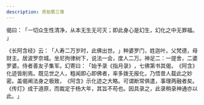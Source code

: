 ```yaml
---
description: 贤劫第三尊
---
```



偈曰：​「一切众生性清净，从本无生无可灭；即此身心是幻生，幻化之中无罪福。​」

《长阿含经》云：​「人寿二万岁时，此佛出世。​」种婆罗门，姓迦叶。父梵德，母财主。居波罗奈城。坐尼拘律树下，说法一会，度人二万。神足二：一提舍，二婆罗婆。侍者善友子集军。幻寄曰：​「始予录《指月录》​，七佛第书其偈，​《阿含》化迹皆削焉。既见世之人，粗闻即心即佛者，率多拨无报化，乃悟昔人载此之妙密。盖偈阐法身之极致，​《阿含》示化迹之大略。可谓断常俱遣，事理两融者矣。​《传灯》成于道原，而裁定于杨大年，其旨不苟也。因具录之，此录稍录神通亦以此。​」